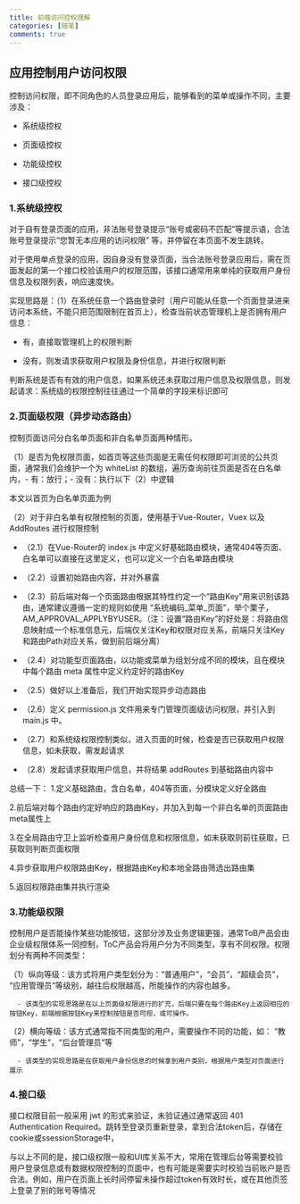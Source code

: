```yaml
---
title: 前端访问控权理解
categories: [随笔]
comments: true
---
```

## 应用控制用户访问权限
控制访问权限，即不同角色的人员登录应用后，能够看到的菜单或操作不同，主要涉及：

- 系统级控权

- 页面级控权

- 功能级控权

- 接口级控权

### 1.系统级控权
对于自有登录页面的应用，非法账号登录提示“账号或密码不匹配”等提示语，合法账号登录提示“您暂无本应用的访问权限” 等，并停留在本页面不发生跳转。

对于使用单点登录的应用，因自身没有登录页面，当合法账号登录应用后，需在页面发起的第一个接口校验该用户的权限范围，该接口通常用来单纯的获取用户身份信息及权限列表，响应速度快。

实现思路是：（1）在系统任意一个路由登录时（用户可能从任意一个页面登录进来访问本系统，不能只把范围限制在首页上），检查当前状态管理机上是否拥有用户信息：

- 有，直接取管理机上的权限判断

- 没有，则发请求获取用户权限及身份信息，并进行权限判断

判断系统是否有有效的用户信息，如果系统还未获取过用户信息及权限信息，则发起请求：系统级的权限控制往往通过一个简单的字段来标识即可

### 2.页面级权限（异步动态路由）
控制页面访问分白名单页面和非白名单页面两种情形。

（1）是否为免权限页面，如首页等这些页面是无需任何权限即可浏览的公共页面，通常我们会维护一个为 whiteList 的数组，遍历查询前往页面是否在白名单内，- 有：放行；- 没有：执行以下（2）中逻辑

本文以首页为白名单页面为例

（2）对于非白名单有权限控制的页面，使用基于Vue-Router，Vuex 以及 AddRoutes 进行权限控制

 - （2.1）在Vue-Router的 index.js 中定义好基础路由模块，通常404等页面、白名单可以直接在这里定义，也可以定义一个白名单路由模块

 - （2.2）设置初始路由内容，并对外暴露

 - （2.3）前后端对每一个页面路由根据其特性约定一个“路由Key”用来识别该路由，通常建议遵循一定的规则如使用 “系统编码_菜单_页面”，举个栗子，AM_APPROVAL_APPLYBYUSER。（注：设置“路由Key”的好处是：将路由信息映射成一个标准信息元，后端仅关注Key和权限对应关系，前端只关注Key和路由Path对应关系，做到前后端分离）

 - （2.4）对功能型页面路由，以功能或菜单为组划分成不同的模块，且在模块中每个路由 meta 属性中定义约定好的路由Key

 - （2.5）做好以上准备后，我们开始实现异步动态路由 

 - （2.6）定义 permission.js 文件用来专门管理页面级访问权限，并引入到 main.js 中。

 - （2.7）和系统级权限控制类似，进入页面的时候，检查是否已获取用户权限信息，如未获取，需发起请求

 - （2.8）发起请求获取用户信息，并将结果 addRoutes 到基础路由内容中

总结一下：
  1.定义基础路由，含白名单，404等页面，分模块定义好全路由

  2.前后端对每个路由约定好响应的路由Key，并加入到每一个非白名单的页面路由meta属性上

  3.在全局路由守卫上监听检查用户身份信息和权限信息，如未获取则前往获取，已获取则判断页面权限

  4.异步获取用户权限路由Key，根据路由Key和本地全路由筛选出路由集

  5.返回权限路由集并执行渲染

### 3.功能级权限
控制用户是否能操作某些功能按钮，这部分涉及业务逻辑更强，通常ToB产品会由企业级权限体系一同控制，ToC产品会将用户分为不同类型，享有不同权限。权限划分有两种不同类型：

（1）纵向等级：该方式将用户类型划分为：“普通用户”，“会员”，“超级会员”， “应用管理员”等级别，越往后权限越高，所能操作的内容也越多。

      - 该类型的实现思路是在以上页面级权限进行的扩充，后端只要在每个路由Key上返回相应的按钮Key，前端根据按钮Key来控制按钮是否可视，或可操作。

（2）横向等级：该方式通常指不同类型的用户，需要操作不同的功能，如： “教师”，“学生”，“后台管理员”等

      - 该类型的实现思路是在获取用户身份信息的时候拿到用户类别，根据用户类型对页面进行展示

### 4.接口级
接口权限目前一般采用 jwt 的形式来验证，未验证通过通常返回 401 Authentication Required。跳转至登录页重新登录，拿到合法token后，存储在cookie或ssessionStorage中，

与以上不同的是，接口级权限一般和UI库关系不大，常用在管理后台等需要校验用户登录信息或有数据权限控制的页面中，也有可能是需要实时校验当前账户是否合法。例如，用户在页面上长时间停留未操作超过token有效时长，或在其他页签上登录了别的账号等情况